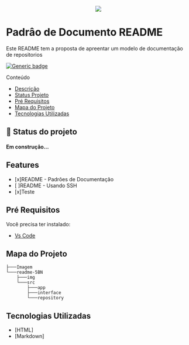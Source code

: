 <!-- ![logo](./img/png-clipart-computer-icons-pro-git-github-logo-text-logo-thumbnail.png) -->

<p align="center">
<img src="./QualquerNomeAe/git.jpg">
</p>
 
 # Padrâo de Documento README
 <!-- ## titulo
 ### titulo
 #### titulo
 ###### titulo

 <h1> titulo por H
 <h2 >titulo por H
 <h3 >titulo por H
 <h4 >titulo por H -->
 <p id="descricao">Este README tem a proposta de apreentar um modelo de documentação de repositorios<p>

[![Generic badge](https://img.shields.io/badge/<SUBJECT>-<STATUS>-<COLOR>.svg)](https://shields.io/)

Conteúdo
<ul>        
    <li>
        <a
        href="#descricao">Descrição
    </li>
    
<li>
    <a href="#statusprejto">Status Projeto</a>
    </li>
 </li>

 <li>
    <a href="#pré-requisitos">Pré Requisitos</a>
 </li>
 <li>
    <a href="#mapa-do-projeto">Mapa do Projeto</a>
    </li>
 </li>
 <li>
    <a href="#tecnologias-utilizadas">Tecnologias Utilizadas</a>
    </li>
 </li>
 
</ul>

## :rocket: Status do projeto
<p id="statuspreojeto"></p>
<h4 align="left">
Em construçâo...
</h4>

## Features
- [x]README - Padrões de Documentação
- [ ]README - Usando SSH
- [x]Teste

## Pré Requisitos
Você precisa ter instalado:

<ul>
    <li>
    <a href= "https://code.visualstudio.com">Vs Code</a>
    </li>
</ul>

## Mapa do Projeto
```
├───Imagem
└───readme-5BN
    ├───img
    └───src
        ├───app
        ├───interface
        └───repository
```

## Tecnologias Utilizadas
-   [HTML]
-   [Markdown]

